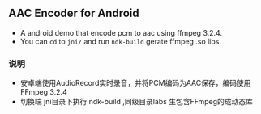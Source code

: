 ## AAC Encoder for Android
* A android demo that encode pcm to aac using ffmpeg 3.2.4. 
* You can `cd` to `jni/` and run `ndk-build` gerate ffmpeg .so libs. 


### 说明
* 安卓端使用AudioRecord实时录音，并将PCM编码为AAC保存，编码使用FFmpeg 3.2.4 
* 切换端 jni目录下执行 ndk-build ,同级目录labs 生包含FFmpeg的成动态库
